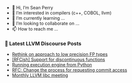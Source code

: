 - 👋 Hi, I’m Sean Perry
- 👀 I’m interested in compilers (c++, COBOL, llvm)
- 🌱 I’m currently learning ...
- 💞️ I’m looking to collaborate on ...
- 📫 How to reach me ...

<!---
s66perry/s66perry is a ✨ special ✨ repository because its `README.md` (this file) appears on your GitHub profile.
You can click the Preview link to take a look at your changes.
--->
### 📕 Latest LLVM Discourse Posts

<!-- DISCOURSE-LLVM:START -->
- [Rethink on approach to low precision FP types](https://discourse.llvm.org/t/rethink-on-approach-to-low-precision-fp-types/82361#post_11)
- [[RFCish] Support for discontinuous functions](https://discourse.llvm.org/t/rfcish-support-for-discontinuous-functions/83244#post_4)
- [Running execution engine from Python](https://discourse.llvm.org/t/running-execution-engine-from-python/83205#post_9)
- [RFC: Change the process for requesting commit access](https://discourse.llvm.org/t/rfc-change-the-process-for-requesting-commit-access/80184#post_8)
- [Monthly LLVM libc meeting](https://discourse.llvm.org/t/monthly-llvm-libc-meeting/74259?page=2#post_29)
<!-- DISCOURSE-LLVM:END -->
